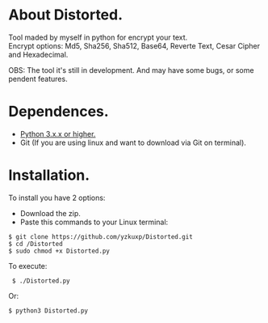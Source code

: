 # About Distorted.
Tool maded by myself in python for encrypt your text.\
Encrypt options: Md5, Sha256, Sha512, Base64, Reverte Text, Cesar Cipher and Hexadecimal.

OBS: The tool it's still in development. And may have some bugs, or some pendent features.

# Dependences.
- [Python 3.x.x or higher.](https://www.python.org/downloads/)
- Git (If you are using linux and want to download via Git on terminal).

# Installation.
To install you have 2 options:
- Download the zip.
- Paste this commands to your Linux terminal:
 ```
 $ git clone https://github.com/yzkuxp/Distorted.git
 $ cd /Distorted
 $ sudo chmod +x Distorted.py
 ```
 To execute:
 ```
  $ ./Distorted.py
 ```
 Or:
 ```
 $ python3 Distorted.py
 ```
